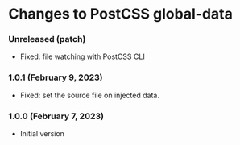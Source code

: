 # Changes to PostCSS global-data

### Unreleased (patch)

- Fixed: file watching with PostCSS CLI

### 1.0.1 (February 9, 2023)

- Fixed: set the source file on injected data.

### 1.0.0 (February 7, 2023)

- Initial version
